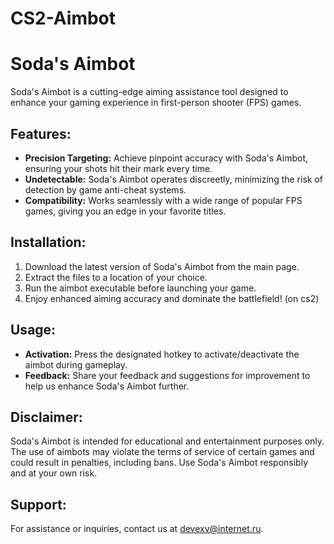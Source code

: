 # CS2-Aimbot

# Soda's Aimbot

Soda's Aimbot is a cutting-edge aiming assistance tool designed to enhance your gaming experience in first-person shooter (FPS) games.

## Features:

- **Precision Targeting:** Achieve pinpoint accuracy with Soda's Aimbot, ensuring your shots hit their mark every time.
- **Undetectable:** Soda's Aimbot operates discreetly, minimizing the risk of detection by game anti-cheat systems.
- **Compatibility:** Works seamlessly with a wide range of popular FPS games, giving you an edge in your favorite titles.

## Installation:

1. Download the latest version of Soda's Aimbot from the main page.
2. Extract the files to a location of your choice.
3. Run the aimbot executable before launching your game.
4. Enjoy enhanced aiming accuracy and dominate the battlefield! (on cs2)

## Usage:

- **Activation:** Press the designated hotkey to activate/deactivate the aimbot during gameplay.
- **Feedback:** Share your feedback and suggestions for improvement to help us enhance Soda's Aimbot further.

## Disclaimer:

Soda's Aimbot is intended for educational and entertainment purposes only. The use of aimbots may violate the terms of service of certain games and could result in penalties, including bans. Use Soda's Aimbot responsibly and at your own risk.

## Support:

For assistance or inquiries, contact us at [devexv@internet.ru](mailto:devexv@internet.ru).
